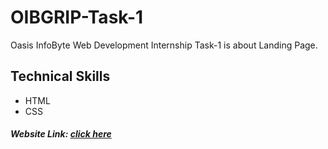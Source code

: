 # OIBGRIP-Task-1
Oasis InfoByte Web Development Internship Task-1 is about Landing Page.
## Technical Skills
- HTML
- CSS
##### Website Link: [click here](https://tejaswini-rudra.github.io/OIBSIP_Task-1/)
